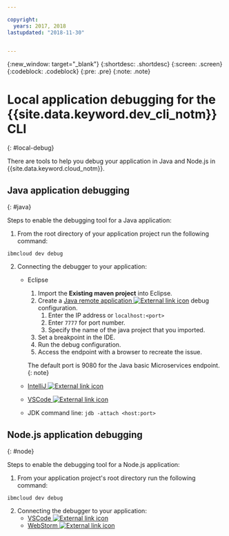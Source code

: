 ```yaml
---

copyright:
  years: 2017, 2018
lastupdated: "2018-11-30"


---
```

{:new_window: target="_blank"}
{:shortdesc: .shortdesc}
{:screen: .screen}
{:codeblock: .codeblock}
{:pre: .pre}
{:note: .note}

# Local application debugging for the {{site.data.keyword.dev_cli_notm}} CLI
{: #local-debug}

There are tools to help you debug your application in Java and Node.js in {{site.data.keyword.cloud_notm}}.

## Java application debugging
{: #java}

Steps to enable the debugging tool for a Java application:

1. From the root directory of your application project run the following command:

```
ibmcloud dev debug
```

2. Connecting the debugger to your application:

	* Eclipse
      1. Import the **Existing maven project** into Eclipse.
      2. Create a [Java remote application ![External link icon](../../icons/launch-glyph.svg "External link icon")](http://help.eclipse.org/neon/index.jsp?topic=%2Forg.eclipse.jdt.doc.user%2Ftasks%2Ftask-remotejava_launch_config.htm) debug configuration.
      		1. Enter the IP address or `localhost:<port>`  
      		2. Enter `7777` for port number.
      		3. Specify the name of the java project that you imported.
      6. Set a breakpoint in the IDE.
      7. Run the debug configuration.
      8. Access the endpoint with a browser to recreate the issue.  
	   
	   The default port is 9080 for the Java basic Microservices endpoint.
	   {: note}

	* [IntelliJ ![External link icon](../../icons/launch-glyph.svg "External link icon")](https://www.jetbrains.com/help/idea/2016.3/run-debug-configuration-remote.html)
	* [VSCode ![External link icon](../../icons/launch-glyph.svg "External link icon")](https://marketplace.visualstudio.com/items?itemName=donjayamanne.javadebugger)
	* JDK command line: `jdb -attach <host:port>`

## Node.js application debugging
{: #node}

Steps to enable the debugging tool for a Node.js application:

1. From your application project's root directory run the following command:

```
ibmcloud dev debug
```

2. Connecting the debugger to your application:
	* [VSCode ![External link icon](../../icons/launch-glyph.svg "External link icon")](https://blog.docker.com/2016/07/live-debugging-docker/)
	* [WebStorm ![External link icon](../../icons/launch-glyph.svg "External link icon")](https://blog.alexseifert.com/2016/10/25/debugging-node-js-in-a-docker-container-with-webstorm/)


<!--
## Swift application debugging - content from mike tunnicliffe
{: #swift}

Steps to enable debug for a Swift application:  

1. On the App server (or system where the Swift application will execute), you should start the 'lldb server':
 - `lldb-server platform -->
<!-- listen <port number>`
2. On the App server, build the Kitura-based server application using the debug configuration:
 - `swift build debug`
3. On the App server, start the Kitura-based server application:
 - `./build/debug/Kitura-Starter`
4. On the client system (also known as the host system), start the 'lldb client':
 - `lldb`
5. Configure lldb client to connect to lldb-server:
 - `(lldb) platform select remote-linux`
 - `(lldb) platform connect connect://<ip address server>:<port number server>`
6. Execute commands to debug remote program:
 - `(lldb) process attach -->
<!--pid 3626`
-->
